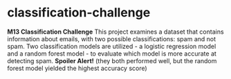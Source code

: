 # classification-challenge
**M13 Classification Challenge**
This project examines a dataset that contains information about emails, with two possible classifications: spam and not spam. Two classification models are utilized - a logistic regression model and a random forest model - to evaluate which model is more accurate at detecting spam.
**Spoiler Alert!** (they both performed well, but the random forest model yielded the highest accuracy score)
